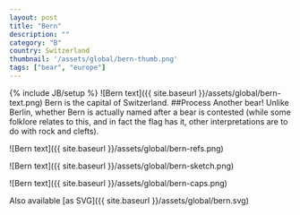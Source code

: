 ```yaml
---
layout: post
title: "Bern"
description: ""
category: "B"
country: Switzerland
thumbnail: '/assets/global/bern-thumb.png'
tags: ["bear", "europe"]
---
```

{% include JB/setup %}
![Bern text]({{ site.baseurl }}/assets/global/bern-text.png)
Bern is the capital of Switzerland.
##Process
Another bear! Unlike Berlin, whether Bern is actually named after a bear is contested (while some folklore relates to this, and in fact the flag has it, other interpretations are to do with rock and clefts).

![Bern text]({{ site.baseurl }}/assets/global/bern-refs.png)

![Bern text]({{ site.baseurl }}/assets/global/bern-sketch.png)

![Bern text]({{ site.baseurl }}/assets/global/bern-caps.png)

Also available [as SVG]({{ site.baseurl }}/assets/global/bern.svg)
